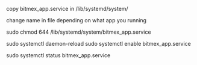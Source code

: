 copy bitmex_app.service in /lib/systemd/system/

change name in file depending on what app you running


sudo chmod 644 /lib/systemd/system/bitmex_app.service


sudo systemctl daemon-reload
sudo systemctl enable bitmex_app.service

sudo systemctl status bitmex_app.service
